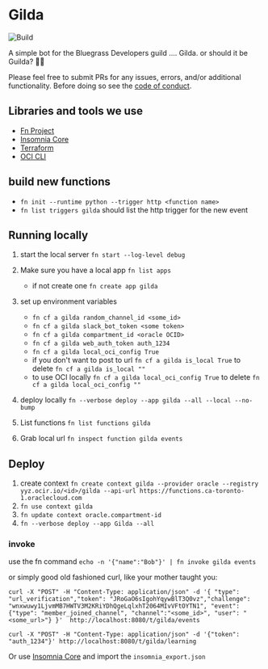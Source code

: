 # Gilda

![Build](https://github.com/bluegrass-devs/Gilda/workflows/Python%20package/badge.svg?branch=master)

A simple bot for the Bluegrass Developers guild .... Gilda. or should it be Guilda? 🤷‍♂️

Please feel free to submit PRs for any issues, errors, and/or additional functionality. Before doing so see the [code of conduct](CODE_OF_CONDUCT.md).

## Libraries and tools we use

* [Fn Project](https://fnproject.io/tutorials/python/intro/)
* [Insomnia Core](https://insomnia.rest/)
* [Terraform](https://www.terraform.io/intro/index.html)
* [OCI CLI](https://docs.cloud.oracle.com/en-us/iaas/Content/API/SDKDocs/cliinstall.htm)

## build new functions

* `fn init --runtime python --trigger http <function name>`
* `fn list triggers gilda` should list the http trigger for the new event

## Running locally

1. start the local server `fn start --log-level debug`
1. Make sure you have a local app `fn list apps`
    * if not create one `fn create app gilda`
1. set up environment variables
    * `fn cf a gilda random_channel_id <some_id>`
    * `fn cf a gilda slack_bot_token <some token>`
    * `fn cf a gilda compartment_id <oracle OCID>`
    * `fn cf a gilda web_auth_token auth_1234`
    * `fn cf a gilda local_oci_config True`
    * if you don't want to post to url `fn cf a gilda is_local True` to delete `fn cf a gilda is_local ""`
    * to use OCI locally `fn cf a gilda local_oci_config True` to delete `fn cf a gilda local_oci_config ""`

1. deploy locally `fn --verbose deploy --app gilda --all --local --no-bump`
1. List functions `fn list functions gilda`
1. Grab local url `fn inspect function gilda events`

## Deploy

1. create context `fn create context gilda --provider oracle --registry yyz.ocir.io/<id>/gilda --api-url https://functions.ca-toronto-1.oraclecloud.com`
1. `fn use context gilda `
1. `fn update context oracle.compartment-id`
1. `fn --verbose deploy --app Gilda --all`

### invoke

use the fn command `echo -n '{"name":"Bob"}' | fn invoke gilda events`

or simply good old fashioned curl, like your mother taught you:
```
curl -X "POST" -H "Content-Type: application/json" -d '{ "type": "url_verification","token": "JRoGaO6sIgohYqywBlT3Q0vz","challenge": "wnxwuwy1LjvmMB7HWTV3M2KRiYDhQgeLqlxhT2064MIvVFtOYTN1", "event": {"type": "member_joined_channel", "channel":"<some_id>", "user": "<some_url>"} }'  http://localhost:8080/t/gilda/events

curl -X "POST" -H "Content-Type: application/json" -d '{"token": "auth_1234"}' http://localhost:8080/t/gilda/learning
```

Or use [Insomnia Core](https://insomnia.rest/) and import the `insomnia_export.json`
